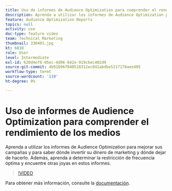 ```yaml
---
title: Uso de informes de Audience Optimization para comprender el rendimiento de los medios
description: Aprenda a utilizar los informes de Audience Optimization para mejorar sus campañas y para saber dónde invertir su dinero de marketing y dónde dejar de hacerlo. Además, aprenda a determinar la restricción de frecuencia óptima y encuentre otras joyas en estos informes.
feature: Audience Optimization Reports
topics: null
activity: use
doc-type: feature video
team: Technical Marketing
thumbnail: 330401.jpg
kt: 6838
role: User
level: Intermediate
exl-id: 620d4ef6-05ec-4d96-842e-919c6ec402d9
source-git-commit: 4b91696f840518312ec041abdbe5217178aee405
workflow-type: tm+mt
source-wordcount: '110'
ht-degree: 0%

---
```


# Uso de informes de Audience Optimization para comprender el rendimiento de los medios

Aprenda a utilizar los informes de Audience Optimization para mejorar sus campañas y para saber dónde invertir su dinero de marketing y dónde dejar de hacerlo. Además, aprenda a determinar la restricción de frecuencia óptima y encuentre otras joyas en estos informes.

>[!VIDEO](https://video.tv.adobe.com/v/330401/?quality=12&learn=on)

Para obtener más información, consulte la [documentación](https://experienceleague.adobe.com/docs/audience-manager/user-guide/reporting/audience-optimization-reports/audience-optimization-reports.html#reporting).

